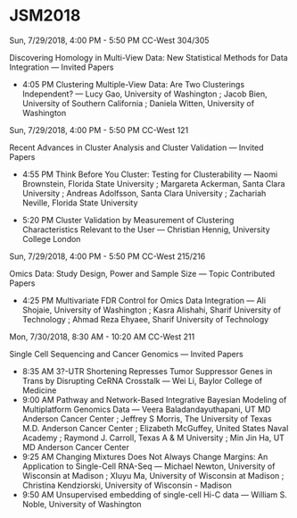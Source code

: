 # JSM2018

Sun, 7/29/2018, 4:00 PM - 5:50 PM  CC-West 304/305

Discovering Homology in Multi-View Data: New Statistical Methods for Data Integration — Invited Papers

 * 4:05 PM    Clustering Multiple-View Data: Are Two Clusterings Independent? — Lucy Gao, University of Washington ; Jacob Bien, University of Southern California ; Daniela Witten, University of Washington
                  
Sun, 7/29/2018, 4:00 PM - 5:50 PM  CC-West 121

Recent Advances in Cluster Analysis and Cluster Validation — Invited Papers

 * 4:55 PM    Think Before You Cluster: Testing for Clusterability — Naomi Brownstein, Florida State University ; Margareta Ackerman, Santa Clara University ; Andreas Adolfsson, Santa Clara University ; Zachariah Neville, Florida State University

 * 5:20 PM    Cluster Validation by Measurement of Clustering Characteristics Relevant to the User — Christian Hennig, University College London
 
 Sun, 7/29/2018, 4:00 PM - 5:50 PM  CC-West 215/216
 
 Omics Data: Study Design, Power and Sample Size — Topic Contributed Papers

  * 4:25 PM    Multivariate FDR Control for Omics Data Integration — Ali Shojaie, University of Washington ; Kasra Alishahi, Sharif University of Technology ; Ahmad Reza Ehyaee, Sharif University of Technology

Mon, 7/30/2018, 8:30 AM - 10:20 AM  CC-West 211

Single Cell Sequencing and Cancer Genomics — Invited Papers

 * 8:35 AM    3?-UTR Shortening Represses Tumor Suppressor Genes in Trans by Disrupting CeRNA Crosstalk — Wei Li, Baylor College of Medicine
 * 9:00 AM    Pathway and Network-Based Integrative Bayesian Modeling of Multiplatform Genomics Data — Veera Baladandayuthapani, UT MD Anderson Cancer Center ; Jeffrey S Morris, The University of Texas M.D. Anderson Cancer Center ; Elizabeth McGuffey, United States Naval Academy ; Raymond J. Carroll, Texas A & M University ; Min Jin Ha, UT MD Anderson Cancer Center
 * 9:25 AM    Changing Mixtures Does Not Always Change Margins: An Application to Single-Cell RNA-Seq — Michael Newton, University of Wisconsin at Madison ; XIuyu Ma, University of Wisconsin at Madison ; Christina Kendziorski, University of Wisconsin - Madison
 * 9:50 AM    Unsupervised embedding of single-cell Hi-C data — William S. Noble, University of Washington
